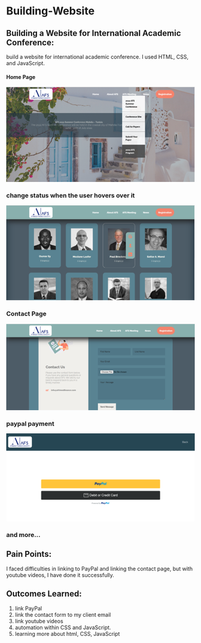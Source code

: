 # Building-Website
## Building a Website for International Academic Conference:  
build a website for international academic conference. I used HTML, CSS, and JavaScript.
#### Home Page
![Building-Website](website1.png)
### change status when the user hovers over it 
![Building-Website](website2.png)
### Contact Page
![Building-Website](website3.png)
 ### paypal payment
 ![Building-Website](website4.png)
 ### and more...
 

## Pain Points:
I faced difficulties in linking to PayPal and linking the contact page, but with youtube videos, I have done it successfully.
## Outcomes Learned:
1. link PayPal
2. link the contact form to my client email
3. link youtube videos
4. automation within CSS and JavaScript.
5. learning more about html, CSS, JavaScript 
